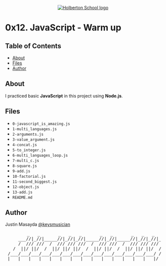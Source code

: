 <p align="center">
  <a href=#>
    <img src="https://user-images.githubusercontent.com/74752740/175812508-dc2482bf-bd5b-4c0a-b075-1bede95c488e.png" alt="Holberton School logo">
  </a>
</p>

# 0x12. JavaScript - Warm up

## Table of Contents
* [About](#about)
* [Files](#files)
* [Author](#author)

## About
I practiced basic **JavaScript** in this project using **Node.js**.

## Files
* `0-javascript_is_amazing.js`
* `1-multi_languages.js`
* `2-arguments.js`
* `3-value_argument.js`
* `4-concat.js`
* `5-to_integer.js`
* `6-multi_languages_loop.js`
* `7-multi_c.js`
* `8-square.js`
* `9-add.js`
* `10-factorial.js`
* `11-second_biggest.js`
* `12-object.js`
* `13-add.js`
* `README.md`

## Author
Justin Masayda [@keysmusician](https://github.com/keysmusician)
<pre align="center">
      _   _       _   _   _       _   _       _   _   _
     ___//|_//|_____//|_//|_//|_____//|_//|_____//|_//|_//|___
     /  /// ///  /  /// /// ///  /  /// ///  /  /// /// ///  / |
   /  ||/ ||/  /  ||/ ||/ ||/  /  ||/ ||/  /  ||/ ||/ ||/  / /
 /___/___/___/___/___/___/___/___/___/___/___/___/___/___/ /
|___|___|___|___|___|___|___|___|___|___|___|___|___|___|/
</pre>
<p><span style="font-family: 'Lucida Console'; line-height: 14px; font-size: 14px; display: inline-block;">&nbsp;</span></p>
